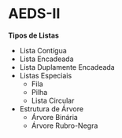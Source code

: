 # AEDS-II
**Tipos de Listas**

- Lista Contígua
- Lista Encadeada
- Lista Duplamente Encadeada
- Listas Especiais
  - Fila
  - Pilha
  - Lista Circular
- Estrutura de Árvore
  - Árvore Binária
  - Árvore Rubro-Negra
